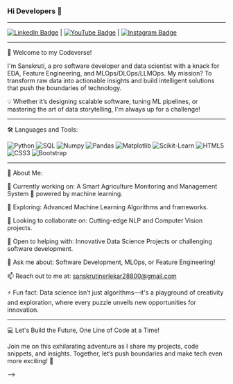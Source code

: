 ### Hi Developers 👋

-------------------------------------------------------------------------------------------------------------------------------------------------------------------------------------------------------------------------------------------------------------------------------
[![LinkedIn Badge](https://img.shields.io/badge/-LinkedIn_Profile_Link-0a66c2?style=flat-square&logo=LinkedIn&logoColor=white)](https://www.linkedin.com/in/sanskruti-n-0b866733b/)  |  [![YouTube Badge](https://img.shields.io/badge/-YouTube_Channel_Link-FF0000?style=flat-square&logo=YouTube&logoColor=white)](https://www.youtube.com/@SanskrutiN)  |   [![Instagram Badge](https://img.shields.io/badge/-Instagram_Profile_Link-e1306c?style=flat-square&logo=Instagram&logoColor=white)](https://www.instagram.com/your_instagram_handle/) 

-------------------------------------------------------------------------------------------------------------------------------------------------------------------------------------------------------------------------------------------------------------------------------



🚀 Welcome to my Codeverse!

I'm Sanskruti, a pro software developer and data scientist with a knack for EDA, Feature Engineering, and MLOps/DLOps/LLMOps. 
My mission? To transform raw data into actionable insights and build intelligent solutions that push the boundaries of technology.

💡 Whether it’s designing scalable software, tuning ML pipelines, or mastering the art of data storytelling, I'm always up for a challenge!

-------------------------------------------------------------------------------------------------------------------------------------------------------------------------------------------------------------------------------------------------------------------------------

🛠️ Languages and Tools:

<p> <img alt="Python" src="https://img.shields.io/badge/Python-%23306998.svg?style=flat-square&logo=python&logoColor=white"/> <img alt="SQL" src="https://img.shields.io/badge/SQL-%23F8971D.svg?style=flat-square&logo=sql&logoColor=white"/> <img alt="Numpy" src="https://img.shields.io/badge/Numpy-%23013243.svg?style=flat-square&logo=numpy&logoColor=white"/> <img alt="Pandas" src="https://img.shields.io/badge/Pandas-%23150458.svg?style=flat-square&logo=pandas&logoColor=white"/> <img alt="Matplotlib" src="https://img.shields.io/badge/Matplotlib-%2311557C.svg?style=flat-square&logo=matplotlib&logoColor=white"/> <img alt="Scikit-Learn" src="https://img.shields.io/badge/Scikit_Learn-%23F7931E.svg?style=flat-square&logo=scikitlearn&logoColor=white"/> <img alt="HTML5" src="https://img.shields.io/badge/HTML5-%23E34F26.svg?style=flat-square&logo=html5&logoColor=white"/> <img alt="CSS3" src="https://img.shields.io/badge/CSS3-%23264DE4.svg?style=flat-square&logo=css3&logoColor=white"/> <img alt="Bootstrap" src="https://img.shields.io/badge/Bootstrap-%23563D7C.svg?style=flat-square&logo=bootstrap&logoColor=white"/> </p>

-------------------------------------------------------------------------------------------------------------------------------------------------------------------------------------------------------------------------------------------------------------------------------

🌟 About Me:

🔭 Currently working on: A Smart Agriculture Monitoring and Management System 🌾 powered by machine learning.

🌱 Exploring: Advanced Machine Learning Algorithms and frameworks.

👯 Looking to collaborate on: Cutting-edge NLP and Computer Vision projects.

🤔 Open to helping with: Innovative Data Science Projects or challenging software development.

💬 Ask me about: Software Development, MLOps, or Feature Engineering!

📫 Reach out to me at: sanskrutinerlekar28800@gmail.com

⚡ Fun fact: Data science isn’t just algorithms—it's a playground of creativity and exploration, where every puzzle unveils new opportunities for innovation.

-------------------------------------------------------------------------------------------------------------------------------------------------------------------------------------------------------------------------------------------------------------------------------

💻 Let's Build the Future, One Line of Code at a Time!

Join me on this exhilarating adventure as I share my projects, code snippets, and insights.
Together, let’s push boundaries and make tech even more exciting! 🚀


      

-->
